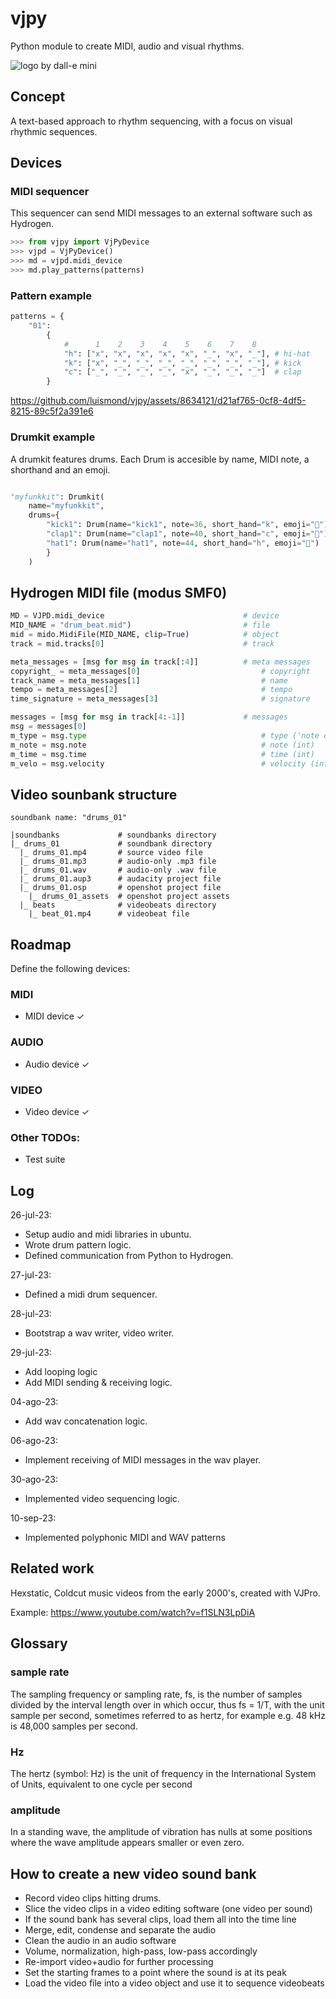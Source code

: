 # vjpy
Python module to create MIDI, audio and visual rhythms.

![logo by dall-e mini](https://i.imgur.com/HmeYbDU.jpg)

## Concept
A text-based approach to rhythm sequencing, with a focus on visual rhythmic sequences.


## Devices


### MIDI sequencer

This sequencer can send MIDI messages to an external software such as Hydrogen.

```python
>>> from vjpy import VjPyDevice
>>> vjpd = VjPyDevice()
>>> md = vjpd.midi_device
>>> md.play_patterns(patterns)
```

### Pattern example
```python
patterns = {
    "01":
        {
            #      1    2    3    4    5    6    7    8
            "h": ["x", "x", "x", "x", "x", "_", "x", "_"], # hi-hat
            "k": ["x", "_", "_", "_", "_", "_", "_", "_"], # kick
            "c": ["_", "_", "_", "_", "x", "_", "_", "_"]  # clap
        }
```


https://github.com/luismond/vjpy/assets/8634121/d21af765-0cf8-4df5-8215-89c5f2a391e6


### Drumkit example 

A drumkit features drums. Each Drum is accesible by name, MIDI note, a shorthand and an emoji.

```python

"myfunkkit": Drumkit(
    name="myfunkkit",
    drums={
        "kick1": Drum(name="kick1", note=36, short_hand="k", emoji="🥾"),
        "clap1": Drum(name="clap1", note=40, short_hand="c", emoji="👏"),
        "hat1": Drum(name="hat1", note=44, short_hand="h", emoji="🔔")
        }
    )
```


## Hydrogen MIDI file (modus SMF0)

```python
MD = VJPD.midi_device                               # device
MID_NAME = "drum_beat.mid")                         # file
mid = mido.MidiFile(MID_NAME, clip=True)            # object
track = mid.tracks[0]                               # track

meta_messages = [msg for msg in track[:4]]          # meta messages
copyright_ = meta_messages[0]                           # copyright
track_name = meta_messages[1]                           # name
tempo = meta_messages[2]                                # tempo
time_signature = meta_messages[3]                       # signature

messages = [msg for msg in track[4:-1]]             # messages
msg = messages[0]
m_type = msg.type                                       # type ('note on', 'note off')
m_note = msg.note                                       # note (int)
m_time = msg.time                                       # time (int)
m_velo = msg.velocity                                   # velocity (int)
```


## Video sounbank structure
```
soundbank name: "drums_01"

|soundbanks             # soundbanks directory
|_ drums_01             # soundbank directory
  |_ drums_01.mp4       # source video file
  |_ drums_01.mp3       # audio-only .mp3 file
  |_ drums_01.wav       # audio-only .wav file
  |_ drums_01.aup3      # audacity project file
  |_ drums_01.osp       # openshot project file
    |_ drums_01_assets  # openshot project assets
  |_ beats              # videobeats directory
    |_ beat_01.mp4      # videobeat file
```
 
## Roadmap

Define the following devices:

### MIDI
- MIDI device ✓

### AUDIO
- Audio device ✓

### VIDEO
- Video device ✓

### Other TODOs:
- Test suite

## Log

26-jul-23:
- Setup audio and midi libraries in ubuntu.
- Wrote drum pattern logic.
- Defined communication from Python to Hydrogen.

27-jul-23:
- Defined a midi drum sequencer.

28-jul-23:
- Bootstrap a wav writer, video writer.

29-jul-23:
- Add looping logic
- Add MIDI sending & receiving logic.

04-ago-23:
- Add wav concatenation logic.

06-ago-23:
- Implement receiving of MIDI messages in the wav player.

30-ago-23:
- Implemented video sequencing logic.

10-sep-23:
- Implemented polyphonic MIDI and WAV patterns

## Related work

Hexstatic, Coldcut music videos from the early 2000's, created with VJPro. 

Example: https://www.youtube.com/watch?v=f1SLN3LpDiA

## Glossary

### sample rate
The sampling frequency or sampling rate, fs, is the number of samples divided by the interval length over in which occur, thus fs = 1/T, with the unit sample per second, sometimes referred to as hertz, for example e.g. 48 kHz is 48,000 samples per second.

### Hz
The hertz (symbol: Hz) is the unit of frequency in the International System of Units, equivalent to one cycle per second

### amplitude
In a standing wave, the amplitude of vibration has nulls at some positions where the wave amplitude appears smaller or even zero.


## How to create a new video sound bank

- Record video clips hitting drums.
- Slice the video clips in a video editing software (one video per sound)
- If the sound bank has several clips, load them all into the time line
- Merge, edit, condense and separate the audio
- Clean the audio in an audio software
- Volume, normalization, high-pass, low-pass accordingly
- Re-import video+audio for further processing
- Set the starting frames to a point where the sound is at its peak
- Load the video file into a video object and use it to sequence videobeats


